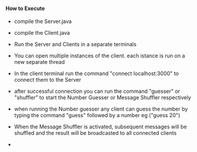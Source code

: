 #### How to Execute 
- compile the Server.java
- compile the Client.java 
- Run the Server and Clients in a separate terminals
- You can open multiple instances of the client. each istance is run on a new separate thread

- In the client terminal run the command "connect localhost:3000" to connect them to the Server
- after successful connection you can run the command "guesser" or "shuffler" to start the Number Guesser or Message Shuffler respectively
- when running the Number guesser any client can guess the number by typing the command "guess" followed by a number eg ("guess 20")
- When the Message Shuffler is activated, subsequent messages will be shuffled and the result will be broadcasted to all connected clients
- 